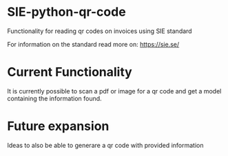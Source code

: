 # SIE-python-qr-code

Functionality for reading qr codes on invoices using SIE standard

For information on the standard read more on: https://sie.se/

# Current Functionality
It is currently possible to scan a pdf or image for a qr code and get a model containing the information found.

# Future expansion
Ideas to also be able to generare a qr code with provided information

